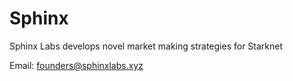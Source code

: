 # Sphinx

Sphinx Labs develops novel market making strategies for Starknet

Email: founders@sphinxlabs.xyz

